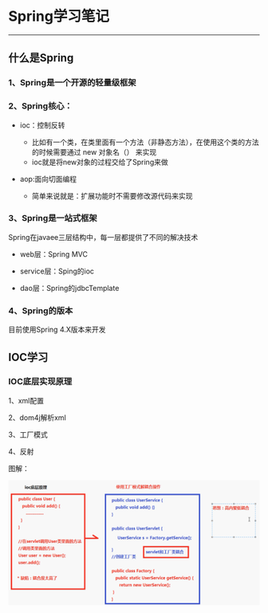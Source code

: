 # Spring学习笔记

---------

## 什么是Spring
### 1、Spring是一个开源的轻量级框架

### 2、Spring核心：

- ioc：控制反转
    - 比如有一个类，在类里面有一个方法（非静态方法），在使用这个类的方法的时候需要通过  new 对象名（） 来实现
    - ioc就是将new对象的过程交给了Spring来做

- aop:面向切面编程
    - 简单来说就是：扩展功能时不需要修改源代码来实现

### 3、Spring是一站式框架

Spring在javaee三层结构中，每一层都提供了不同的解决技术

- web层：Spring MVC

- service层：Sping的ioc

- dao层：Spring的jdbcTemplate

### 4、Spring的版本
目前使用Spring 4.X版本来开发

## IOC学习

### IOC底层实现原理

1、xml配置

2、dom4j解析xml

3、工厂模式

4、反射

图解：

![](https://github.com/huangdali/Spring/blob/master/image/ioc1.png)